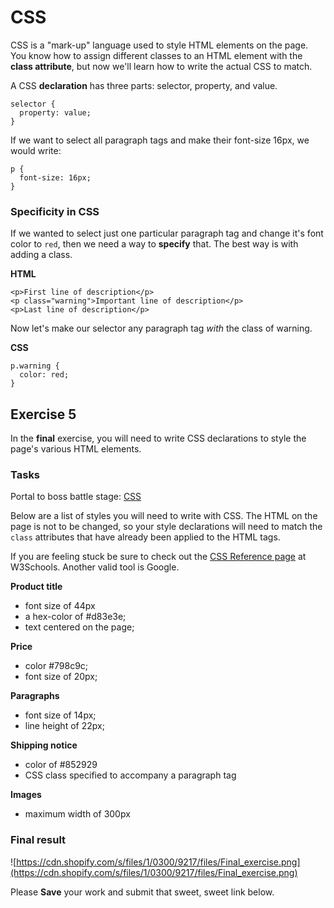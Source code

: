 # CSS

CSS is a "mark-up" language used to style HTML elements on the page.  You know how to assign different classes to an HTML element with the **class attribute**, but now we'll learn how to write the actual CSS to match.

A CSS **declaration** has three parts: selector, property, and value.

```
selector {
  property: value;
}
```

If we want to select all paragraph tags and make their font-size 16px, we would write:

```
p {
  font-size: 16px;
}
```

### Specificity in CSS

If we wanted to select just one particular paragraph tag and change it's font color to `red`, then we need a way to **specify** that.  The best way is with adding a class.

**HTML**

```
<p>First line of description</p>
<p class="warning">Important line of description</p>
<p>Last line of description</p>
```

Now let's make our selector any paragraph tag *with* the class of warning.

**CSS**

```
p.warning {
  color: red;
}
```


## Exercise 5

In the **final** exercise, you will need to write CSS declarations to style the page's
various HTML elements.

### Tasks

Portal to boss battle stage: [CSS](http://codepen.io/NathanPJF/pen/zGBLpQ)

Below are a list of styles you will need to write with CSS.  The HTML on the page
is not to be changed, so your style declarations will need to match the `class` attributes
that have already been applied to the HTML tags.

If you are feeling stuck be sure to check out the [CSS Reference page](http://www.w3schools.com/cssref/) at W3Schools.  Another valid tool is Google.

**Product title**

  - font size of 44px
  - a hex-color of #d83e3e;
  - text centered on the page;

**Price**

  - color #798c9c;
  - font size of 20px;

**Paragraphs**

  - font size of 14px;
  - line height of 22px;

**Shipping notice**

  - color of #852929
  - CSS class specified to accompany a paragraph tag

**Images**

 - maximum width of 300px

### Final result

![https://cdn.shopify.com/s/files/1/0300/9217/files/Final_exercise.png](https://cdn.shopify.com/s/files/1/0300/9217/files/Final_exercise.png)


Please **Save** your work and submit that sweet, sweet link below.
